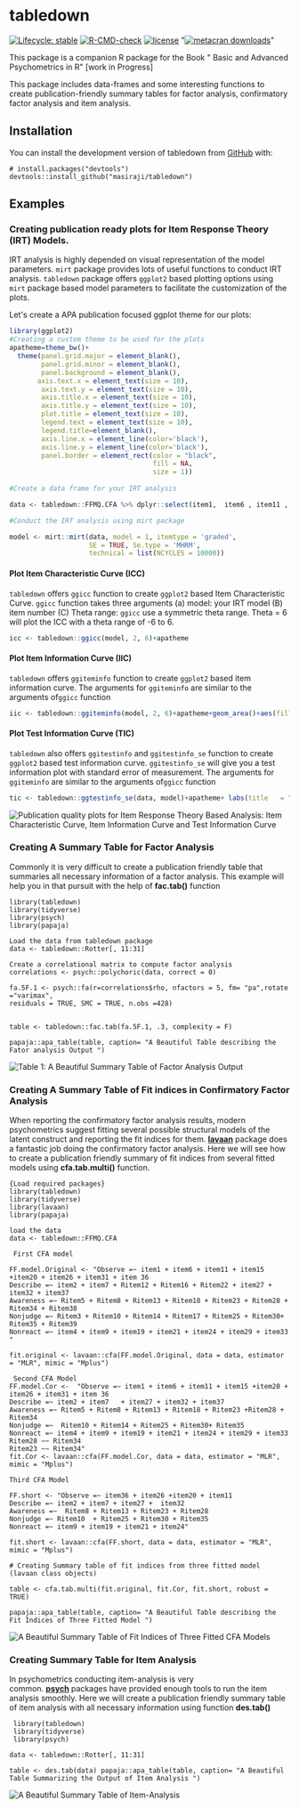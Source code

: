 # tabledown

<!-- badges: start -->

[![Lifecycle: stable](https://img.shields.io/badge/lifecycle-stable-brightgreen.svg)](https://lifecycle.r-lib.org/articles/stages.html#stable) [![R-CMD-check](https://github.com/masiraji/tabledown/workflows/R-CMD-check/badge.svg)](https://github.com/masiraji/tabledown/actions)  [![license](https://img.shields.io/badge/license-MIT%20+%20file%20LICENSE-lightgrey.svg)](https://choosealicense.com/)
"[![metacran downloads](https://cranlogs.r-pkg.org/badges/last-week/tabledown)](https://cran.r-project.org/package=tabledown)"


<!-- badges: end -->

This package is a companion R package for the Book " Basic and Advanced Psychometrics in R" [work in Progress]

This package includes data-frames and some interesting functions to create publication-friendly summary tables for factor analysis, confirmatory factor analysis and item analysis.

## Installation

You can install the development version of tabledown from [GitHub](https://github.com/) with:

``` {.r}
# install.packages("devtools")
devtools::install_github("masiraji/tabledown")
```

## Examples

### Creating publication ready plots for Item Response Theory (IRT) Models.
IRT analysis is highly depended on visual representation of the model parameters. `mirt` package provides lots of useful functions to conduct IRT analysis. `tabledown` package offers `ggplot2` based plotting options using `mirt` package based model parameters to facilitate the customization of the plots. 

Let's create a APA publication focused ggplot theme for our plots:

```r
library(ggplot2)
#Creating a custom theme to be used for the plots
apatheme=theme_bw()+
  theme(panel.grid.major = element_blank(),
        panel.grid.minor = element_blank(),
        panel.background = element_blank(),
       axis.text.x = element_text(size = 10),
        axis.text.y = element_text(size = 10),
        axis.title.x = element_text(size = 10),
        axis.title.y = element_text(size = 10),
        plot.title = element_text(size = 10),
        legend.text = element_text(size = 10),
        legend.title=element_blank(),
        axis.line.x = element_line(color='black'),
        axis.line.y = element_line(color='black'),
        panel.border = element_rect(color = "black",
                                    fill = NA,
                                    size = 1))
                                    
#Create a data frame for your IRT analysis

data <- tabledown::FFMQ.CFA %>% dplyr::select(item1,  item6 , item11 , item15 , item20 ,      item26 , item31 , item36)

#Conduct the IRT analysis using mirt package

model <- mirt::mirt(data, model = 1, itemtype = 'graded', 
                    SE = TRUE, Se.type = 'MHRM',
                    technical = list(NCYCLES = 10000))

```
#### Plot Item Characteristic Curve (ICC)
`tabledown` offers `ggicc` function to create `ggplot2` based Item Characteristic Curve. `ggicc` function takes three arguments (a) model: your IRT model (B) item number (C) Theta range: `ggicc` use a symmetric theta range. Theta = 6 will plot the ICC with a theta range of -6 to 6. 

```r
icc <- tabledown::ggicc(model, 2, 6)+apatheme
```
#### Plot Item Information Curve (IIC)

`tabledown` offers `ggiteminfo` function to create `ggplot2` based item information curve. The arguments for `ggiteminfo` are similar to the arguments of`ggicc` function 

```r
iic <- tabledown::ggiteminfo(model, 2, 6)+apatheme+geom_area()+aes(fill =  "#E64B3599")+theme(legend.position = "none")
```

#### Plot Test Information Curve (TIC)

`tabledown` also offers `ggitestinfo` and `ggitestinfo_se` function to create `ggplot2` based test information curve. `ggitestinfo_se` will give you a test information plot with standard error of measurement.  The arguments for `ggiteminfo` are similar to the arguments of`ggicc` function 

```r
tic <- tabledown::ggtestinfo_se(data, model)+apatheme+ labs(title   = "Test Information Curve")+geom_area(fill =  "blue", alpha=.5)
```

![](man/figures/irt.plots.png "Publication quality plots for Item Response Theory Based Analysis: Item Characteristic Curve, Item Information Curve and Test Information Curve")

### Creating A Summary Table for Factor Analysis

Commonly it is very difficult to create a publication friendly table that summaries all necessary information of a factor analysis. This example will help you in that pursuit with the help of **fac.tab()** function

    library(tabledown)
    library(tidyverse)
    library(psych)
    library(papaja)

    Load the data from tabledown package
    data <- tabledown::Rotter[, 11:31]

    Create a correlational matrix to compute factor analysis
    correlations <- psych::polychoric(data, correct = 0)

    fa.5F.1 <- psych::fa(r=correlations$rho, nfactors = 5, fm= "pa",rotate ="varimax",
    residuals = TRUE, SMC = TRUE, n.obs =428)


    table <- tabledown::fac.tab(fa.5F.1, .3, complexity = F)

    papaja::apa_table(table, caption= "A Beautiful Table describing the Fator analysis Output ")

![](man/figures/fac.tab.jpg "Table 1: A Beautiful Summary Table of Factor Analysis Output")

### Creating A Summary Table of Fit indices in Confirmatory Factor Analysis

When reporting the confirmatory factor analysis results, modern psychometrics suggest fitting several possible structural models of the latent construct and reporting the fit indices for them. [**lavaan**](https://github.com/yrosseel/lavaan) package does a fantastic job doing the confirmatory factor analysis. Here we will see how to create a publication friendly summary of fit indices from several fitted models using **cfa.tab.multi()** function.

    {Load required packages}
    library(tabledown)
    library(tidyverse)
    library(lavaan)
    library(papaja)

    load the data
    data <- tabledown::FFMQ.CFA

     First CFA model

    FF.model.Original <- "Observe =~ item1 + item6 + item11 + item15 +item20 + item26 + item31 + item 36
    Describe =~ item2 + item7 + Ritem12 + Ritem16 + Ritem22 + item27 +
    item32 + item37
    Awareness =~ Ritem5 + Ritem8 + Ritem13 + Ritem18 + Ritem23 + Ritem28 + Ritem34 + Ritem38
    Nonjudge =~ Ritem3 + Ritem10 + Ritem14 + Ritem17 + Ritem25 + Ritem30+ Ritem35 + Ritem39
    Nonreact =~ item4 + item9 + item19 + item21 + item24 + item29 + item33 "

    fit.original <- lavaan::cfa(FF.model.Original, data = data, estimator = "MLR", mimic = "Mplus")

     Second CFA Model
    FF.model.Cor <-  "Observe =~ item1 + item6 + item11 + item15 +item20 + item26 + item31 + item 36
    Describe =~ item2 + item7   + item27 + item32 + item37
    Awareness =~ Ritem5 + Ritem8 + Ritem13 + Ritem18 + Ritem23 +Ritem28 + Ritem34
    Nonjudge =~  Ritem10 + Ritem14 + Ritem25 + Ritem30+ Ritem35
    Nonreact =~ item4 + item9 + item19 + item21 + item24 + item29 + item33
    Ritem28 ~~ Ritem34
    Ritem23 ~~ Ritem34"
    fit.Cor <- lavaan::cfa(FF.model.Cor, data = data, estimator = "MLR", mimic = "Mplus")

    Third CFA Model

    FF.short <- "Observe =~ item36 + item26 +item20 + item11
    Describe =~ item2 + item7 + item27 +  item32
    Awareness =~  Ritem8 + Ritem13 + Ritem23 + Ritem28
    Nonjudge =~ Ritem10  + Ritem25 + Ritem30 + Ritem35
    Nonreact =~ item9 + item19 + item21 + item24"

    fit.short <- lavaan::cfa(FF.short, data = data, estimator = "MLR", mimic = "Mplus")

    # Creating Summary table of fit indices from three fitted model (lavaan class objects)

    table <- cfa.tab.multi(fit.original, fit.Cor, fit.short, robust = TRUE)

    papaja::apa_table(table, caption= "A Beautiful Table describing the Fit Indices of Three Fitted Model ")

![A Beautiful Summary Table of Fit Indices of Three Fitted CFA Models](man/figures/cfa.tab.jpg)

### Creating Summary Table for Item Analysis

In psychometrics conducting item-analysis is very common. [**psych**](https://Cran.R-project.org/package=psych) packages have provided enough tools to run the item analysis smoothly. Here we will create a publication friendly summary table of item analysis with all necessary information using function **des.tab()**

     library(tabledown) 
     library(tidyverse) 
     library(psych)

    data <- tabledown::Rotter[, 11:31] 

    table <- des.tab(data) papaja::apa_table(table, caption= "A Beautiful Table Summarizing the Output of Item Analysis ")

![A Beautiful Summary Table of Item-Analysis](man/figures/item.analysis.jpg)
